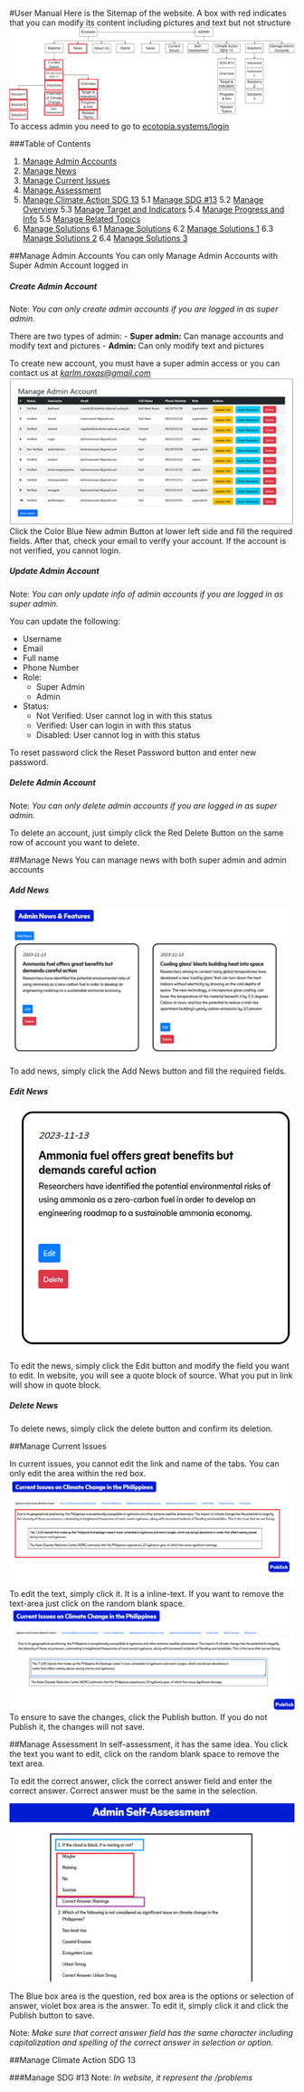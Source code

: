 #User Manual
Here is the Sitemap of the website. A box with red indicates that you can modify its content including pictures and text but not structure
![Sitemap of Ecotopia](../assets/sitemap.jpg)
To access admin you need to go to [ecotopia.systems/login](ecotopia.systems/login)

###Table of Contents
1. [Manage Admin Accounts](#manage-admin-accounts)
1. [Manage News](#manage-news)
1. [Manage Current Issues](#manage-current-issues)
1. [Manage Assessment](#manage-assessment)
1. [Manage Climate Action SDG 13](#manage-climate-action-sdg-13)
    5.1 [Manage SDG #13](#manage-sdg-13)
    5.2 [Manage Overview](#Example)
    5.3 [Manage Target and Indicators](#Example)
    5.4 [Manage Progress and Info](#Example)
    5.5 [Manage Related Topics](#Example)
1. [Manage Solutions](#Example)
    6.1 [Manage Solutions](#Example)
    6.2 [Manage Solutions 1](#Example)
    6.3 [Manage Solutions 2](#Example)
    6.4 [Manage Solutions 3](#Example)

##Manage Admin Accounts
You can only Manage Admin Accounts with Super Admin Account logged in
##### Create Admin Account
Note: *You can only create admin accounts if you are logged in as super admin.*

There are two types of admin: 
    - **Super admin:** Can manage accounts and modify text and pictures
    - **Admin:** Can only modify text and pictures

To create new account, you must have a super admin access or you can contact us at *karlm.roxas@gmail.com*
![Manage Admin Accounts](../assets/manage_admin_accounts/create.png)
Click the Color Blue New admin Button at lower left side and fill the required fields. After that, check your email to verify your account. If the account is not verified, you cannot login.

##### Update Admin Account
Note: *You can only update info of admin accounts if you are logged in as super admin.*

You can update the following:
- Username
- Email
- Full name
- Phone Number
- Role:
    - Super Admin
    - Admin
- Status: 
    - Not Verified: User cannot log in with this status
    - Verified: User can login in with this status
    - Disabled: User cannot log in with this status

To reset password click the Reset Password button and enter new password.

##### Delete Admin Account
Note: *You can only delete admin accounts if you are logged in as super admin.*

To delete an account, just simply click the Red Delete Button on the same row of account you want to delete.

##Manage News
You can manage news with both super admin and admin accounts

##### Add News

![Manage News](../assets/news/news.png)

To add news, simply click the Add News button and fill the required fields.

##### Edit News

![Manage News](../assets/news/edit_delete_news.png)

To edit the news, simply click the Edit button and modify the field you want to edit. In website, you will see a quote block of source. What you put in link will show in quote block.

##### Delete News

To delete news, simply click the delete button and confirm its deletion.

##Manage Current Issues

In current issues, you cannot edit the link and name of the tabs. You can only edit the area within the red box. 
![Current Issues](../assets/current_issue/current_issue.png)
To edit the text, simply click it. It is a inline-text. If you want to remove the text-area just click on the random blank space.
![Current Issue Inline](../assets/current_issue/current_issue_inline.png)
To ensure to save the changes, click the Publish button. If you do not Publish it, the changes will not save. 

##Manage Assessment
In self-assessment, it has the same idea. You click the text you want to edit, click on the random blank space to remove the text area.

To edit the correct answer, click the correct answer field and enter the correct answer. Correct answer must be the same in the selection.

![Admin Self-Assessment](../assets/self-assessment/self-assessment.png)

The Blue box area is the question, red box area is the options or selection of answer, violet box area is the answer. To edit it, simply click it and click the Publish button to save.

Note: *Make sure that correct answer field has the same character including capitalization and spelling of the correct answer in selection or option.*

##Manage Climate Action SDG 13

###Manage SDG #13
Note: *In website, it represent the /problems*